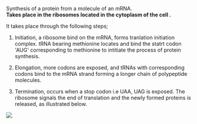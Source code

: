 Synthesis of a protein from a molecule of an mRNA.    
**Takes place in the ribosomes located in the cytoplasm of the cell .**    


It takes place through the following steps;  

  1. Initiation, a ribosome bind on the mRNA, forms tranlation initiation complex. tRNA bearing methionine locates and bind the statrt codon 'AUG' corresponding to methionine to intitiate the process of protein synthesis.

  2. Elongation, more codons are exposed, and tRNAs with corresponding codons bind to the mRNA strand forming a longer chain of polypeptide molecules.    

  3. Termination, occurs when a stop codon i.e UAA, UAG is exposed. The ribosome signals the end of translation and the newly formed proteins is released, as illustrated below. 

![](https://www.nature.com/scitable/content/ne0000/ne0000/ne0000/ne0000/105292500/44376_38a.jpg)
  


